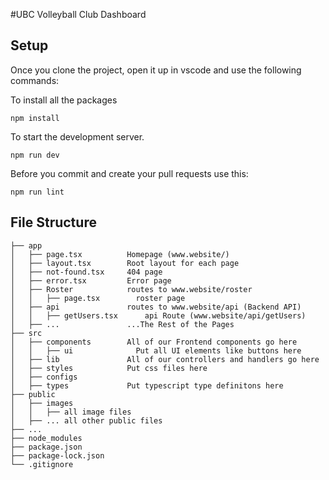 #UBC Volleyball Club Dashboard

## Setup

Once you clone the project, open it up in vscode and use the following commands:

To install all the packages

```
npm install
```

To start the development server.

```
npm run dev
```

Before you commit and create your pull requests use this:

```
npm run lint
```

## File Structure

```
├── app
│   ├── page.tsx          Homepage (www.website/)
│   ├── layout.tsx        Root layout for each page
│   ├── not-found.tsx     404 page
│   ├── error.tsx         Error page
│   ├── Roster            routes to www.website/roster
│   │   ├── page.tsx        roster page
│   ├── api               routes to www.website/api (Backend API)
│   │   ├── getUsers.tsx      api Route (www.website/api/getUsers)
│   ├── ...               ...The Rest of the Pages
├── src
│   ├── components        All of our Frontend components go here
│   │   ├── ui              Put all UI elements like buttons here
│   ├── lib               All of our controllers and handlers go here
│   ├── styles            Put css files here
│   ├── configs
│   ├── types             Put typescript type definitons here
├── public
│   ├── images
│   │   ├── all image files
│   ├── ... all other public files
├── ...
├── node_modules
├── package.json
├── package-lock.json
└── .gitignore
```
